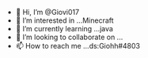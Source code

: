 - 👋 Hi, I’m @Giovi017
- 👀 I’m interested in ...Minecraft
- 🌱 I’m currently learning ...java
- 💞️ I’m looking to collaborate on ...
- 📫 How to reach me ...ds:Giohh#4803

<!---
Giovi017/Giovi017 is a ✨ special ✨ repository because its `README.md` (this file) appears on your GitHub profile.
You can click the Preview link to take a look at your changes.
--->
